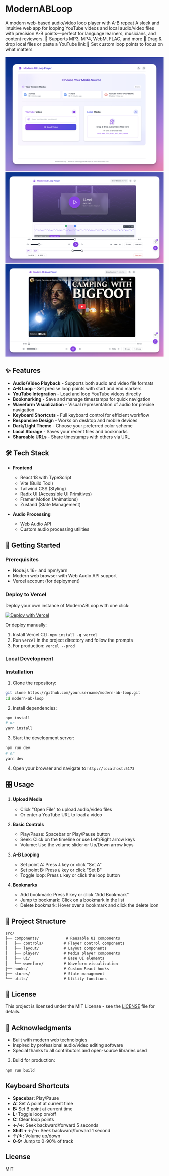 # ModernABLoop

A modern web-based audio/video loop player with A-B repeat
A sleek and intuitive web app for looping YouTube videos and local audio/video files with precision A-B points—perfect for language learners, musicians, and content reviewers.
🎯 Supports MP3, MP4, WebM, FLAC, and more
📼 Drag & drop local files or paste a YouTube link
🔁 Set custom loop points to focus on what matters

![alt text](./screenshots/screenshot-1.png)
![alt text](./screenshots/screenshot-2.png)
![alt text](./screenshots/screenshot-3.png)

## ✨ Features

- **Audio/Video Playback** - Supports both audio and video file formats
- **A-B Loop** - Set precise loop points with start and end markers
- **YouTube Integration** - Load and loop YouTube videos directly
- **Bookmarking** - Save and manage timestamps for quick navigation
- **Waveform Visualization** - Visual representation of audio for precise navigation
- **Keyboard Shortcuts** - Full keyboard control for efficient workflow
- **Responsive Design** - Works on desktop and mobile devices
- **Dark/Light Theme** - Choose your preferred color scheme
- **Local Storage** - Saves your recent files and bookmarks
- **Shareable URLs** - Share timestamps with others via URL

## 🛠 Tech Stack

- **Frontend**

  - React 18 with TypeScript
  - Vite (Build Tool)
  - Tailwind CSS (Styling)
  - Radix UI (Accessible UI Primitives)
  - Framer Motion (Animations)
  - Zustand (State Management)

- **Audio Processing**
  - Web Audio API
  - Custom audio processing utilities

## 🚀 Getting Started

### Prerequisites

- Node.js 16+ and npm/yarn
- Modern web browser with Web Audio API support
- Vercel account (for deployment)

### Deploy to Vercel

Deploy your own instance of ModernABLoop with one click:

[![Deploy with Vercel](https://vercel.com/button)](https://vercel.com/new/clone?repository-url=https%3A%2F%2Fgithub.com%2Fyourusername%2Fmodern-ab-loop&project-name=modern-ab-loop&repository-name=modern-ab-loop)

Or deploy manually:

1. Install Vercel CLI: `npm install -g vercel`
2. Run `vercel` in the project directory and follow the prompts
3. For production: `vercel --prod`

### Local Development

### Installation

1. Clone the repository:

```bash
git clone https://github.com/yourusername/modern-ab-loop.git
cd modern-ab-loop
```

2. Install dependencies:

```bash
npm install
# or
yarn install
```

3. Start the development server:

```bash
npm run dev
# or
yarn dev
```

4. Open your browser and navigate to `http://localhost:5173`

## 🎛 Usage

1. **Upload Media**

   - Click "Open File" to upload audio/video files
   - Or enter a YouTube URL to load a video

2. **Basic Controls**

   - Play/Pause: Spacebar or Play/Pause button
   - Seek: Click on the timeline or use Left/Right arrow keys
   - Volume: Use the volume slider or Up/Down arrow keys

3. **A-B Looping**

   - Set point A: Press `A` key or click "Set A"
   - Set point B: Press `B` key or click "Set B"
   - Toggle loop: Press `L` key or click the loop button

4. **Bookmarks**
   - Add bookmark: Press `M` key or click "Add Bookmark"
   - Jump to bookmark: Click on a bookmark in the list
   - Delete bookmark: Hover over a bookmark and click the delete icon

## 🎨 Project Structure

```
src/
├── components/            # Reusable UI components
│   ├── controls/         # Player control components
│   ├── layout/           # Layout components
│   ├── player/           # Media player components
│   ├── ui/               # Base UI elements
│   └── waveform/         # Waveform visualization
├── hooks/                # Custom React hooks
├── stores/               # State management
└── utils/                # Utility functions
```

## 📝 License

This project is licensed under the MIT License - see the [LICENSE](LICENSE) file for details.

## 🙏 Acknowledgments

- Built with modern web technologies
- Inspired by professional audio/video editing software
- Special thanks to all contributors and open-source libraries used

3. Build for production:

```bash
npm run build
```

## Keyboard Shortcuts

- **Spacebar:** Play/Pause
- **A:** Set A point at current time
- **B:** Set B point at current time
- **L:** Toggle loop on/off
- **C:** Clear loop points
- **←/→:** Seek backward/forward 5 seconds
- **Shift + ←/→:** Seek backward/forward 1 second
- **↑/↓:** Volume up/down
- **0-9:** Jump to 0-90% of track

## License

MIT
